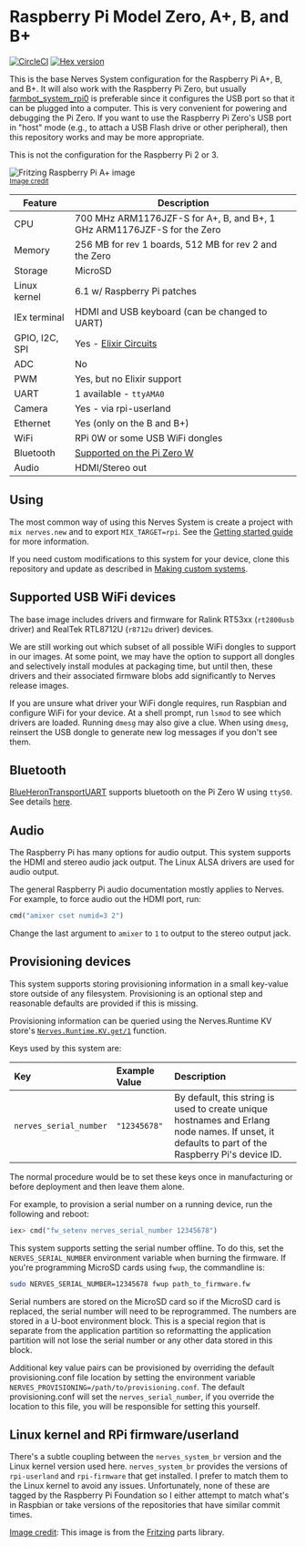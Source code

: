 # Raspberry Pi Model Zero, A+, B, and B+

[![CircleCI](https://circleci.com/gh/farmbot/farmbot_system_rpi.svg?style=svg)](https://circleci.com/gh/farmbot/farmbot_system_rpi)
[![Hex version](https://img.shields.io/hexpm/v/nerves_system_rpi.svg "Hex version")](https://hex.pm/packages/nerves_system_rpi)

This is the base Nerves System configuration for the Raspberry Pi A+, B,
and B+. It will also work with the Raspberry Pi Zero, but usually
[farmbot_system_rpi0](https://github.com/Farmbot-Labs/farmbot_system_rpi0) is
preferable since it configures the USB port so that it can be plugged into
a computer. This is very convenient for powering and debugging the Pi Zero.
If you want to use the Raspberry Pi Zero's USB port in "host" mode (e.g.,
to attach a USB Flash drive or other peripheral), then this repository
works and may be more appropriate.

This is not the configuration for the Raspberry Pi 2 or 3.

![Fritzing Raspberry Pi A+ image](assets/images/raspberry-pi-model-a-plus.png)
<br><sup>[Image credit](#fritzing)</sup>

| Feature              | Description                     |
| -------------------- | ------------------------------- |
| CPU                  | 700 MHz ARM1176JZF-S for A+, B, and B+, 1 GHz ARM1176JZF-S for the Zero  |
| Memory               | 256 MB for rev 1 boards, 512 MB for rev 2 and the Zero  |
| Storage              | MicroSD                         |
| Linux kernel         | 6.1 w/ Raspberry Pi patches     |
| IEx terminal         | HDMI and USB keyboard (can be changed to UART)   |
| GPIO, I2C, SPI       | Yes - [Elixir Circuits](https://github.com/elixir-circuits) |
| ADC                  | No                              |
| PWM                  | Yes, but no Elixir support      |
| UART                 | 1 available - `ttyAMA0`         |
| Camera               | Yes - via rpi-userland          |
| Ethernet             | Yes (only on the B and B+)      |
| WiFi                 | RPi 0W or some USB WiFi dongles |
| Bluetooth            | [Supported on the Pi Zero W](#bluetooth) |
| Audio                | HDMI/Stereo out                 |

## Using

The most common way of using this Nerves System is create a project with `mix
nerves.new` and to export `MIX_TARGET=rpi`. See the [Getting started
guide](https://hexdocs.pm/nerves/getting-started.html#creating-a-new-nerves-app)
for more information.

If you need custom modifications to this system for your device, clone this
repository and update as described in [Making custom
systems](https://hexdocs.pm/nerves/customizing-systems.html).

## Supported USB WiFi devices

The base image includes drivers and firmware for Ralink RT53xx
(`rt2800usb` driver) and RealTek RTL8712U (`r8712u` driver) devices.

We are still working out which subset of all possible WiFi dongles to
support in our images. At some point, we may have the option to support
all dongles and selectively install modules at packaging time, but until
then, these drivers and their associated firmware blobs add significantly
to Nerves release images.

If you are unsure what driver your WiFi dongle requires, run Raspbian and
configure WiFi for your device. At a shell prompt, run `lsmod` to see which
drivers are loaded.  Running `dmesg` may also give a clue. When using `dmesg`,
reinsert the USB dongle to generate new log messages if you don't see them.

## Bluetooth

[BlueHeronTransportUART](https://github.com/blue-heron/blue_heron_transport_uart)
supports bluetooth on the Pi Zero W using `ttyS0`.
See details
[here](https://github.com/nerves-project/nerves_system_rpi0/issues/224#issuecomment-913799838).

## Audio

The Raspberry Pi has many options for audio output. This system supports the
HDMI and stereo audio jack output. The Linux ALSA drivers are used for audio
output.

The general Raspberry Pi audio documentation mostly applies to Nerves. For
example, to force audio out the HDMI port, run:

```elixir
cmd("amixer cset numid=3 2")
```

Change the last argument to `amixer` to `1` to output to the stereo output jack.

## Provisioning devices

This system supports storing provisioning information in a small key-value store
outside of any filesystem. Provisioning is an optional step and reasonable
defaults are provided if this is missing.

Provisioning information can be queried using the Nerves.Runtime KV store's
[`Nerves.Runtime.KV.get/1`](https://hexdocs.pm/nerves_runtime/Nerves.Runtime.KV.html#get/1)
function.

Keys used by this system are:

Key                    | Example Value     | Description
:--------------------- | :---------------- | :----------
`nerves_serial_number` | `"12345678"`      | By default, this string is used to create unique hostnames and Erlang node names. If unset, it defaults to part of the Raspberry Pi's device ID.

The normal procedure would be to set these keys once in manufacturing or before
deployment and then leave them alone.

For example, to provision a serial number on a running device, run the following
and reboot:

```elixir
iex> cmd("fw_setenv nerves_serial_number 12345678")
```

This system supports setting the serial number offline. To do this, set the
`NERVES_SERIAL_NUMBER` environment variable when burning the firmware. If you're
programming MicroSD cards using `fwup`, the commandline is:

```sh
sudo NERVES_SERIAL_NUMBER=12345678 fwup path_to_firmware.fw
```

Serial numbers are stored on the MicroSD card so if the MicroSD card is
replaced, the serial number will need to be reprogrammed. The numbers are stored
in a U-boot environment block. This is a special region that is separate from
the application partition so reformatting the application partition will not
lose the serial number or any other data stored in this block.

Additional key value pairs can be provisioned by overriding the default
provisioning.conf file location by setting the environment variable
`NERVES_PROVISIONING=/path/to/provisioning.conf`. The default provisioning.conf
will set the `nerves_serial_number`, if you override the location to this file,
you will be responsible for setting this yourself.

## Linux kernel and RPi firmware/userland

There's a subtle coupling between the `nerves_system_br` version and the Linux
kernel version used here. `nerves_system_br` provides the versions of
`rpi-userland` and `rpi-firmware` that get installed. I prefer to match them to
the Linux kernel to avoid any issues. Unfortunately, none of these are tagged by
the Raspberry Pi Foundation so I either attempt to match what's in Raspbian or
take versions of the repositories that have similar commit times.

[Image credit](#fritzing): This image is from the [Fritzing](http://fritzing.org/home/) parts library.
